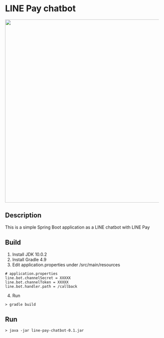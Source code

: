 # LINE Pay chatbot

<img src="https://i.imgur.com/E1mrEK1.gif" height="600" />

## Description

This is a simple Spring Boot application as a LINE chatbot with LINE Pay

## Build
1. Install JDK 10.0.2
2. Install Gradle 4.9
3. Edit application.properties under /src/main/resources
```
# application.properties
line.bot.channelSecret = XXXXX
line.bot.channelToken = XXXXX
line.bot.handler.path = /callback
```
4. Run
```
> gradle build
```

## Run
```
> java -jar line-pay-chatbot-0.1.jar
```
